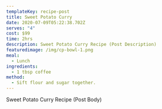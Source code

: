 ```yaml
---
templateKey: recipe-post
title: Sweet Potato Curry
date: 2020-07-09T05:22:38.702Z
serves: "4"
cost: $99
time: 2hrs
description: Sweet Potato Curry Recipe (Post Description)
featuredimage: /img/cp-bowl-1.png
meal:
  - Lunch
ingredients:
  - 1 tbsp coffee
method:
  - Sift flour and sugar together.
---
```

Sweet Potato Curry Recipe (Post Body)

